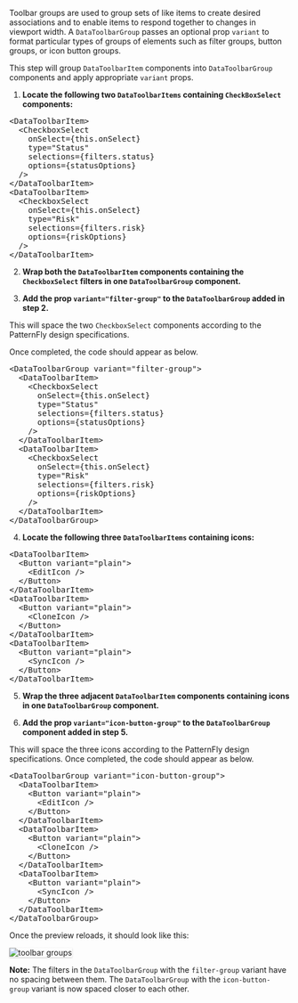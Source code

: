 Toolbar groups are used to group sets of like items to create desired associations and to enable items to respond together to changes in viewport width. A `DataToolbarGroup` passes an optional prop `variant` to format particular types of groups of elements such as filter groups, button groups, or icon button groups.

This step will group `DataToolbarItem` components into `DataToolbarGroup` components and apply appropriate `variant` props.

1) <strong>Locate the following two `DataToolbarItems` containing `CheckBoxSelect` components:</strong>

<pre class="file">
&lt;DataToolbarItem&gt;
  &lt;CheckboxSelect
    onSelect={this.onSelect}
    type=&quot;Status&quot;
    selections={filters.status}
    options={statusOptions}
  /&gt;
&lt;/DataToolbarItem&gt;
&lt;DataToolbarItem&gt;
  &lt;CheckboxSelect
    onSelect={this.onSelect}
    type=&quot;Risk&quot;
    selections={filters.risk}
    options={riskOptions}
  /&gt;
&lt;/DataToolbarItem&gt;
</pre>

2) <strong>Wrap both the `DataToolbarItem` components containing the `CheckboxSelect` filters in one `DataToolbarGroup` component.</strong>

3) <strong>Add the prop `variant="filter-group"` to the `DataToolbarGroup` added in step 2.</strong>

This will space the two `CheckboxSelect` components according to the PatternFly design specifications. 

Once completed, the code should appear as below.

<pre class="file">
&lt;DataToolbarGroup variant=&quot;filter-group&quot;&gt;
  &lt;DataToolbarItem&gt;
    &lt;CheckboxSelect
      onSelect={this.onSelect}
      type=&quot;Status&quot;
      selections={filters.status}
      options={statusOptions}
    /&gt;
  &lt;/DataToolbarItem&gt;
  &lt;DataToolbarItem&gt;
    &lt;CheckboxSelect
      onSelect={this.onSelect}
      type=&quot;Risk&quot;
      selections={filters.risk}
      options={riskOptions}
    /&gt;
  &lt;/DataToolbarItem&gt;
&lt;/DataToolbarGroup&gt;
</pre>

4) <strong>Locate the following three `DataToolbarItems` containing icons:</strong>

<pre class="file">
&lt;DataToolbarItem&gt;
  &lt;Button variant=&quot;plain&quot;&gt;
    &lt;EditIcon /&gt;
  &lt;/Button&gt;
&lt;/DataToolbarItem&gt;
&lt;DataToolbarItem&gt;
  &lt;Button variant=&quot;plain&quot;&gt;
    &lt;CloneIcon /&gt;
  &lt;/Button&gt;
&lt;/DataToolbarItem&gt;
&lt;DataToolbarItem&gt;
  &lt;Button variant=&quot;plain&quot;&gt;
    &lt;SyncIcon /&gt;
  &lt;/Button&gt;
&lt;/DataToolbarItem&gt;
</pre>

5) <strong>Wrap the three adjacent `DataToolbarItem` components containing icons in one `DataToolbarGroup` component.</strong>

6) <strong>Add the prop `variant="icon-button-group"` to the `DataToolbarGroup` component added in step 5.</strong>

This will space the three icons according to the PatternFly design specifications. Once completed, the code should appear as below.

<pre class="file">
&lt;DataToolbarGroup variant=&quot;icon-button-group&quot;&gt;
  &lt;DataToolbarItem&gt;
    &lt;Button variant=&quot;plain&quot;&gt;
      &lt;EditIcon /&gt;
    &lt;/Button&gt;
  &lt;/DataToolbarItem&gt;
  &lt;DataToolbarItem&gt;
    &lt;Button variant=&quot;plain&quot;&gt;
      &lt;CloneIcon /&gt;
    &lt;/Button&gt;
  &lt;/DataToolbarItem&gt;
  &lt;DataToolbarItem&gt;
    &lt;Button variant=&quot;plain&quot;&gt;
      &lt;SyncIcon /&gt;
    &lt;/Button&gt;
  &lt;/DataToolbarItem&gt;
&lt;/DataToolbarGroup&gt;
</pre>


Once the preview reloads, it should look like this:

<img src="toolbar-filter/assets/toolbar-groups.png" alt="toolbar groups" style="box-shadow: rgba(3, 3, 3, 0.2) 0px 1.25px 2.5px 0px;" />

<strong>Note:</strong> The filters in the `DataToolbarGroup` with the `filter-group` variant have no spacing between them. The `DataToolbarGroup` with the `icon-button-group` variant is now spaced closer to each other.
